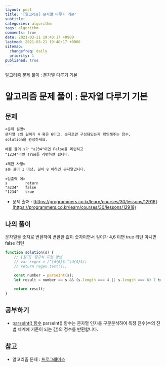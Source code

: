 ```yaml
---
layout: post
title: '[알고리즘] 문자열 다루기 기본'
subtitle: 
categories: algorithm
tags: algorithm
comments: true
date: 2021-03-21 19:40:17 +0900
lastmod: 2021-03-21 19:40:17 +0900
sitemap:
  changefreq: daily
  priority: 1
published: true
---
```


알고리즘 문제 풀이 : 문자열 다루기 기본<br />

# 알고리즘 문제 풀이 : 문자열 다루기 기본

## 문제 
```text
<문제 설명>
문자열 s의 길이가 4 혹은 6이고, 숫자로만 구성돼있는지 확인해주는 함수, 
solution을 완성하세요. 

예를 들어 s가 "a234"이면 False를 리턴하고 
"1234"라면 True를 리턴하면 됩니다.

<제한 사항>
s는 길이 1 이상, 길이 8 이하인 문자열입니다.

<입출력 예>
s        return
"a234"   false
"1234"   true
```

* 문제 출처 : [https://programmers.co.kr/learn/courses/30/lessons/12918](https://programmers.co.kr/learn/courses/30/lessons/12918)



## 나의 풀이
문자열을 숫자로 변환하여
변환한 값이 숫자이면서 길이가 4,6 이면 true 리턴 아니면 false 리턴

```javascript
function solution(s) {
    // [참고] 정규식 표현 방법
    // var regex = /^\d{6}$|^\d{4}$/;
    // return regex.test(s);
    
    const number = parseInt(s);
    let result = number == s && (s.length === 4 || s.length === 6) ? true : false;

    return result;
}
```



## 공부하기
- [parseInt() 함수](https://developer.mozilla.org/ko/docs/Web/JavaScript/Reference/Global_Objects/parseInt)
parseInt() 함수는 문자열 인자를 구문분석하여 특정 진수(수의 진법 체계에 기준이 되는 값)의 정수를 반환합니다.



## 참고
- 알고리즘 문제 : [프로그래머스](https://programmers.co.kr)